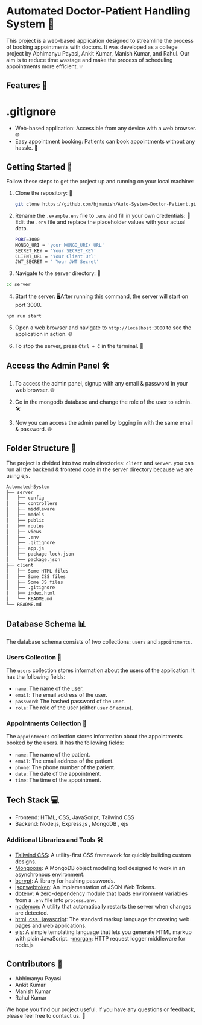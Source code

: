 # Automated Doctor-Patient Handling System 🏥

This project is a web-based application designed to streamline the process of booking appointments with doctors. It was developed as a college project by Abhimanyu Payasi, Ankit Kumar, Manish Kumar, and Rahul. Our aim is to reduce time wastage and make the process of scheduling appointments more efficient. 💡

## Features 🚀
# .gitignore

- Web-based application: Accessible from any device with a web browser. 🌐
- Easy appointment booking: Patients can book appointments without any hassle. 📅

## Getting Started 🏁

Follow these steps to get the project up and running on your local machine:

1. Clone the repository: 📂
    ```bash 
    git clone https://github.com/bjmanish/Auto-System-Doctor-Patient.git 
    ```

2. Rename the `.example.env` file to `.env` and fill in your own credentials: 🔐Edit the `.env` file and replace the placeholder values with your actual data.
    
    ```bash
    PORT=3000
    MONGO_URI = 'your MONGO_URI/ URL'
    SECRET_KEY = 'Your SECRET_KEY'
    CLIENT_URL = 'Your Client Url'
    JWT_SECRET = ' Your JWT Secret'
    ```

3. Navigate to the server directory: 📁
```bash
cd server
```
4. Start the server: 🖥️After running this command, the server will start on port 3000.
```bash
npm run start
```

5. Open a web browser and navigate to `http://localhost:3000` to see the application in action. 🌐

6. To stop the server, press `Ctrl + C` in the terminal. 🛑

## Access the Admin Panel 🛠️
1. To access the admin panel, signup with any email & password in your web browser. 🌐

2. Go in the mongodb database and change the role of the user to admin. 🛠️

3. Now you can access the admin panel by logging in with the same email & password. 🌐

## Folder Structure 📁

The project is divided into two main directories: `client` and `server`.
you can run all the backend & frontend code in the server directory because we are using ejs.

```bash
Automated-System
├── server
│   ├── config
│   ├── controllers
│   ├── middleware
│   ├── models
│   ├── public
│   ├── routes
│   ├── views
│   ├── .env
│   ├── .gitignore
│   ├── app.js
│   ├── package-lock.json
│   └── package.json
├── client
│   ├── Some HTML files
│   ├── Some CSS files
│   ├── Some JS files
│   ├── .gitignore
│   ├── index.html
│   └── README.md
└── README.md
```

## Database Schema 📊

The database schema consists of two collections: `users` and `appointments`.

### Users Collection 🧑

The `users` collection stores information about the users of the application. It has the following fields:

- `name`: The name of the user.
- `email`: The email address of the user.
- `password`: The hashed password of the user.
- `role`: The role of the user (either `user` or `admin`).

### Appointments Collection 📅

The `appointments` collection stores information about the appointments booked by the users. It has the following fields:

- `name`: The name of the patient.
- `email`: The email address of the patient.
- `phone`: The phone number of the patient.
- `date`: The date of the appointment.
- `time`: The time of the appointment.

## Tech Stack 💻

- Frontend: HTML, CSS, JavaScript, Tailwind CSS
- Backend: Node.js, Express.js , MongoDB , ejs

### Additional Libraries and Tools 🛠️

- [Tailwind CSS](https://tailwindcss.com/): A utility-first CSS framework for quickly building custom designs.
- [Mongoose](https://mongoosejs.com/): A MongoDB object modeling tool designed to work in an asynchronous environment.
- [bcrypt](https://www.npmjs.com/package/bcrypt): A library for hashing passwords.
- [jsonwebtoken](https://www.npmjs.com/package/jsonwebtoken): An implementation of JSON Web Tokens.
- [dotenv](https://www.npmjs.com/package/dotenv): A zero-dependency module that loads environment variables from a `.env` file into `process.env`.
- [nodemon](https://www.npmjs.com/package/nodemon): A utility that automatically restarts the server when changes are detected.
- [html, css , javascript](https://developer.mozilla.org/en-US/docs/Web/HTML): The standard markup language for creating web pages and web applications.
- [ejs](https://ejs.co/): A simple templating language that lets you generate HTML markup with plain JavaScript.
-[morgan](https://www.npmjs.com/package/morgan): HTTP request logger middleware for node.js

## Contributors 👥

- Abhimanyu Payasi
- Ankit Kumar
- Manish Kumar
- Rahul Kumar

We hope you find our project useful. If you have any questions or feedback, please feel free to contact us. 📧

